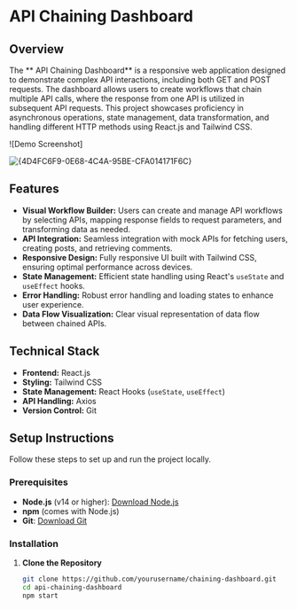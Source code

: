 # API Chaining Dashboard

## Overview

The ** API Chaining Dashboard** is a responsive web application designed to demonstrate complex API interactions, including both GET and POST requests. The dashboard allows users to create workflows that chain multiple API calls, where the response from one API is utilized in subsequent API requests. This project showcases proficiency in asynchronous operations, state management, data transformation, and handling different HTTP methods using React.js and Tailwind CSS.

![Demo Screenshot] 

![{4D4FC6F9-0E68-4C4A-95BE-CFA014171F6C}](https://github.com/user-attachments/assets/9e95de8d-1ba6-4f4a-b327-d38389e61467)


## Features

- **Visual Workflow Builder:** Users can create and manage API workflows by selecting APIs, mapping response fields to request parameters, and transforming data as needed.
- **API Integration:** Seamless integration with mock APIs for fetching users, creating posts, and retrieving comments.
- **Responsive Design:** Fully responsive UI built with Tailwind CSS, ensuring optimal performance across devices.
- **State Management:** Efficient state handling using React's `useState` and `useEffect` hooks.
- **Error Handling:** Robust error handling and loading states to enhance user experience.
- **Data Flow Visualization:** Clear visual representation of data flow between chained APIs.

## Technical Stack

- **Frontend:** React.js
- **Styling:** Tailwind CSS
- **State Management:** React Hooks (`useState`, `useEffect`)
- **API Handling:** Axios
- **Version Control:** Git

## Setup Instructions

Follow these steps to set up and run the project locally.

### **Prerequisites**

- **Node.js** (v14 or higher): [Download Node.js](https://nodejs.org/)
- **npm** (comes with Node.js)
- **Git**: [Download Git](https://git-scm.com/downloads)

### **Installation**

1. **Clone the Repository**

   ```bash
   git clone https://github.com/yourusername/chaining-dashboard.git
   cd api-chaining-dashboard
   npm start
